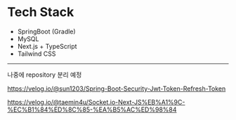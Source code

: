 # Tech Stack
+ SpringBoot (Gradle)
+ MySQL
+ Next.js + TypeScript
+ Tailwind CSS

---
나중에 repository 분리 예정


https://velog.io/@sun1203/Spring-Boot-Security-Jwt-Token-Refresh-Token

https://velog.io/@taemin4u/Socket.io-Next-JS%EB%A1%9C-%EC%B1%84%ED%8C%85-%EA%B5%AC%ED%98%84